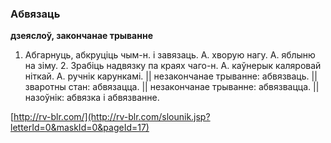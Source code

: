 ### Абвязаць
**дзеяслоў, закончанае трыванне**

1. Абгарнуць, абкруціць чым-н. і завязаць. А. хворую нагу. А. яблыню на зіму. 2. Зрабіць надвязку па краях чаго-н. А. каўнерык каляровай ніткай. А. ручнік карункамі. || незакончанае трыванне: абвязваць. || зваротны стан: абвязацца. || незакончанае трыванне: абвязвацца. || назоўнік: абвязка і абвязванне.

<a rel="author">[http://rv-blr.com/](http://rv-blr.com/slounik.jsp?letterId=0&maskId=0&pageId=17)</a>
